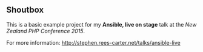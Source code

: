 ## Shoutbox

This is a basic example project for my **Ansible, live on stage** talk at the
*New Zealand PHP Conference 2015*.

For more information: <http://stephen.rees-carter.net/talks/ansible-live>
